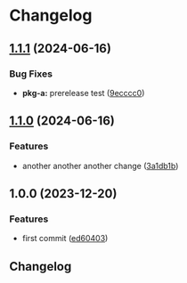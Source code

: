 # Changelog

## [1.1.1](https://github.com/Joseph-Hwang-Learning-Note/release-please-playground/compare/pkg-a-v1.1.0...pkg-a-v1.1.1) (2024-06-16)


### Bug Fixes

* **pkg-a:** prerelease test ([9ecccc0](https://github.com/Joseph-Hwang-Learning-Note/release-please-playground/commit/9ecccc09bf56d2f0f8d7337b6d30d1f99cc3abf0))

## [1.1.0](https://github.com/Joseph-Hwang-Learning-Note/release-please-playground/compare/pkg-a-v1.0.0...pkg-a-v1.1.0) (2024-06-16)


### Features

* another another another change ([3a1db1b](https://github.com/Joseph-Hwang-Learning-Note/release-please-playground/commit/3a1db1b034cfd1e3904f35eec289ce56010ce01b))

## 1.0.0 (2023-12-20)


### Features

* first commit ([ed60403](https://github.com/Joseph-Hwang-Learning-Note/release-please-playground/commit/ed6040359b0cdbc6f974ced78d7729a65a9d1994))

## Changelog
